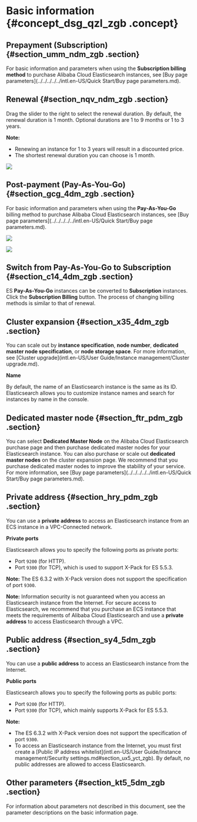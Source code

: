 # Basic information {#concept_dsg_qzl_zgb .concept}

## Prepayment \(Subscription\) {#section_umm_ndm_zgb .section}

For basic information and parameters when using the **Subscription billing method** to purchase Alibaba Cloud Elasticsearch instances, see [Buy page parameters](../../../../../intl.en-US/Quick Start/Buy page parameters.md).

## Renewal {#section_nqv_ndm_zgb .section}

Drag the slider to the right to select the renewal duration. By default, the renewal duration is 1 month. Optional durations are 1 to 9 months or 1 to 3 years.

**Note:** 

-   Renewing an instance for 1 to 3 years will result in a discounted price.
-   The shortest renewal duration you can choose is 1 month.

![](http://static-aliyun-doc.oss-cn-hangzhou.aliyuncs.com/assets/img/134289/155357003240005_en-US.jpg)

## Post-payment \(Pay-As-You-Go\) {#section_gcg_4dm_zgb .section}

For basic information and parameters when using the **Pay-As-You-Go** billing method to purchase Alibaba Cloud Elasticsearch instances, see [Buy page parameters](../../../../../intl.en-US/Quick Start/Buy page parameters.md).

![](http://static-aliyun-doc.oss-cn-hangzhou.aliyuncs.com/assets/img/134289/155357003240006_en-US.png)

![](http://static-aliyun-doc.oss-cn-hangzhou.aliyuncs.com/assets/img/134289/155357003240007_en-US.png)

## Switch from Pay-As-You-Go to Subscription {#section_c14_4dm_zgb .section}

ES **Pay-As-You-Go** instances can be converted to **Subscription** instances. Click the **Subscription Billing** button. The process of changing billing methods is similar to that of renewal.

## Cluster expansion {#section_x35_4dm_zgb .section}

You can scale out by **instance specification**, **node number**, **dedicated master node specification**, or **node storage space**. For more information, see [Cluster upgrade](intl.en-US/User Guide/Instance management/Cluster upgrade.md).

**Name**

By default, the name of an Elasticsearch instance is the same as its ID. Elasticsearch allows you to customize instance names and search for instances by name in the console.

## Dedicated master node {#section_ftr_pdm_zgb .section}

You can select **Dedicated Master Node** on the Alibaba Cloud Elasticsearch purchase page and then purchase dedicated master nodes for your Elasticsearch instance. You can also purchase or scale out **dedicated master nodes** on the cluster expansion page. We recommend that you purchase dedicated master nodes to improve the stability of your service. For more information, see [Buy page parameters](../../../../../intl.en-US/Quick Start/Buy page parameters.md).

## Private address {#section_hry_pdm_zgb .section}

You can use a **private address** to access an Elasticsearch instance from an ECS instance in a VPC-Connected network.

**Private ports**

Elasticsearch allows you to specify the following ports as private ports:

-   Port `9200` \(for HTTP\).
-   Port `9300` \(for TCP\), which is used to support X-Pack for ES 5.5.3.

**Note:** The ES 6.3.2 with X-Pack version does not support the specification of port `9300`.

**Note:** Information security is not guaranteed when you access an Elasticsearch instance from the Internet. For secure access to Elasticsearch, we recommend that you purchase an ECS instance that meets the requirements of Alibaba Cloud Elasticsearch and use a **private address** to access Elasticsearch through a VPC.

## Public address {#section_sy4_5dm_zgb .section}

You can use a **public address** to access an Elasticsearch instance from the Internet.

**Public ports**

Elasticsearch allows you to specify the following ports as public ports:

-   Port `9200` \(for HTTP\).
-   Port `9300` \(for TCP\), which mainly supports X-Pack for ES 5.5.3.

**Note:** 

-   The ES 6.3.2 with X-Pack version does not support the specification of port `9300`.
-   To access an Elasticsearch instance from the Internet, you must first create a [Public IP address whitelist](intl.en-US/User Guide/Instance management/Security settings.md#section_ux5_yct_zgb). By default, no public addresses are allowed to access Elasticsearch.

## Other parameters {#section_kt5_5dm_zgb .section}

For information about parameters not described in this document, see the parameter descriptions on the basic information page.

